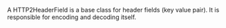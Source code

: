 A HTTP2HeaderField is a base class for header fields (key value pair). It is responsible for encoding and decoding itself.
